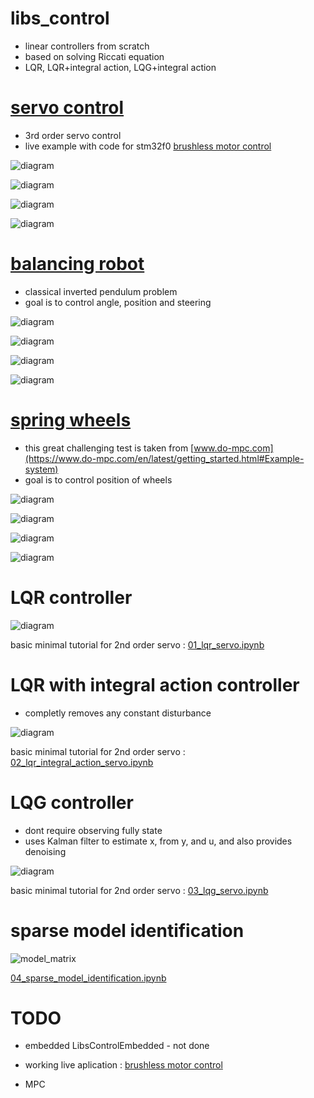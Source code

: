 # libs_control

- linear controllers from scratch
- based on solving Riccati equation
- LQR, LQR+integral action, LQG+integral action

# [servo control](examples/02_lqri_motor/)

- 3rd order servo control
- live example with code for stm32f0 [brushless motor control](https://github.com/michalnand/brushless_motor_control)

 ![diagram](doc/images/brushless_motor.gif)

![diagram](examples/02_lqri_motor/results/closed_loop_response.png)

![diagram](examples/02_lqri_motor/results/poles.png)

![diagram](examples/02_lqri_motor/results/poles_mesh_cl.png)

# [balancing robot](examples/07_balancing_robot/)

- classical inverted pendulum problem
- goal is to control angle, position and steering

 
![diagram](doc/images/balancing_robot_2.gif)

![diagram](examples/07_balancing_robot/results/closed_loop_response.png)

![diagram](examples/07_balancing_robot/results/poles.png)

![diagram](examples/07_balancing_robot/results/poles_mesh_cl.png)


# [spring wheels](examples/06_lqri_wheels/)

- this great challenging test is taken from 
[www.do-mpc.com](https://www.do-mpc.com/en/latest/getting_started.html#Example-system)
- goal is to control position of wheels

![diagram](doc/images/wheels.gif)

![diagram](examples/06_lqri_wheels/results/closed_loop_response.png)

![diagram](examples/06_lqri_wheels/results/poles.png)

![diagram](examples/06_lqri_wheels/results/poles_mesh_cl.png)


 

# LQR controller

![diagram](doc/diagrams/control-lqr.png)

basic minimal tutorial for 2nd order servo : 
[01_lqr_servo.ipynb](tutorials/01_lqr_servo.ipynb)



# LQR with integral action controller

- completly removes any constant disturbance

![diagram](doc/diagrams/control-lqri.png)


basic minimal tutorial for 2nd order servo : 
[02_lqr_integral_action_servo.ipynb](tutorials/02_lqr_integral_action_servo.ipynb)


# LQG controller

- dont require observing fully state
- uses Kalman filter to estimate x, from y, and u, and also provides denoising

![diagram](doc/diagrams/control-lqg.png)

basic minimal tutorial for 2nd order servo : 
[03_lqg_servo.ipynb](tutorials/03_lqg_servo.ipynb)


# sparse model identification

![model_matrix](examples/08_identification/images/sparse_model.gif)

[04_sparse_model_identification.ipynb](tutorials/04_sparse_model_identification.ipynb)



# TODO 
- embedded LibsControlEmbedded - not done
- working live aplication : [brushless motor control](https://github.com/michalnand/brushless_motor_control)

- MPC
